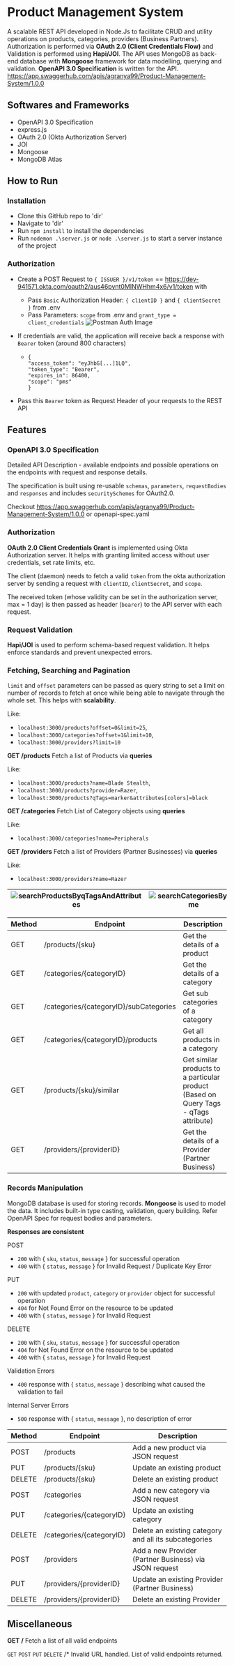 # Product Management System

A scalable REST API developed in Node.Js to facilitate CRUD and utility operations on products, categories, providers (Business Partners). Authorization is performed via **OAuth 2.0 (Client Credentials Flow)** and Validation is performed using **Hapi/JOI**. The API uses MongoDB as back-end database with **Mongoose** framework for data modelling, querying and validation. **OpenAPI 3.0 Specification** is written for the API. <https://app.swaggerhub.com/apis/agranya99/Product-Management-System/1.0.0>

## Softwares and Frameworks
- OpenAPI 3.0 Specification
- express.js
- OAuth 2.0 (Okta Authorization Server)
- JOI 
- Mongoose
- MongoDB Atlas

## How to Run

### Installation

- Clone this GitHub repo to 'dir'
- Navigate to 'dir'
- Run `npm install` to install the dependencies
- Run `nodemon .\server.js` or `node .\server.js` to start a server instance of the project

### Authorization

- Create a POST Request to `{ ISSUER }/v1/token` == <https://dev-941571.okta.com/oauth2/aus46pynt0MINWHhm4x6/v1/token>  with
  - Pass `Basic` Authorization Header: `{ clientID }` and `{ clientSecret }` from .env
  - Pass Parameters: `scope` from .env and `grant_type = client_credentials`
  ![Postman Auth Image](https://github.com/agranya99/Product-Management-System/blob/master/screenshots/getAccessToken.png "Postman Example")
  
- If credentials are valid, the application will receive back a response with `Bearer` token (around 800 characters)
  - ```
    {
    "access_token": "eyJhbG[...]1LQ",
    "token_type": "Bearer",
    "expires_in": 86400,
    "scope": "pms"
    }
    ```
    
- Pass this `Bearer` token as Request Header of your requests to the REST API
  

## Features

### OpenAPI 3.0 Specification
  Detailed API Description - available endpoints and possible operations on the endpoints with request and response details.

  The specification is built using re-usable `schemas`, `parameters`, `requestBodies` and `responses` and includes `securitySchemes` for OAuth2.0.

  Checkout <https://app.swaggerhub.com/apis/agranya99/Product-Management-System/1.0.0> or openapi-spec.yaml

### Authorization 
  **OAuth 2.0 Client Credentials Grant** is implemented using Okta Authorization server. It helps with granting limited access without user credentials, set rate limits, etc.

  The client (daemon) needs to fetch a valid `token` from the okta authorization server by sending a request with `clientID`, `clientSecret`, and `scope`.

  The received token (whose validity can be set in the authorization server, max = 1 day) is then passed as header (`bearer`) to the API server with each request.

### Request Validation
  **Hapi/JOI** is used to perform schema-based request validation. It helps enforce standards and prevent unexpected errors.

### Fetching, Searching and Pagination
`limit` and `offset` parameters can be passed as query string to set a limit on number of records to fetch at once while being able to navigate through the whole set. This helps with **scalability**. 

Like:
- `localhost:3000/products?offset=0&limit=25`,
- `localhost:3000/categories?offset=1&limit=10`,
- `localhost:3000/providers?limit=10`

**GET /products**
Fetch a list of Products via **queries**

Like:
- `localhost:3000/products?name=Blade Stealth`,
- `localhost:3000/products?provider=Razer`,
- `localhost:3000/products?qTags=marker&attributes[colors]=black`

**GET /categories**
Fetch List of Category objects using **queries**

Like:
- `localhost:3000/categories?name=Peripherals`

**GET /providers**
Fetch a list of Providers (Partner Businesses) via **queries**

Like:
- `localhost:3000/providers?name=Razer`

| ![searchProductsByqTagsAndAttributes](https://github.com/agranya99/Product-Management-System/blob/master/screenshots/searchProductsByqTagsAndAttributes.PNG "searchProductsByqTagsAndAttributes") | ![searchCategoriesByName](https://github.com/agranya99/Product-Management-System/blob/master/screenshots/searchCategoriesByName.PNG "searchCategoriesByName") |
|---------------------------------------------------------------------------------------------------------------------------------------------------------------------------------------------------|---------------------------------------------------------------------------------------------------------------------------------------------------------------|

| Method | Endpoint                               | Description                                                                           |
|--------|----------------------------------------|---------------------------------------------------------------------------------------|
| GET    | /products/{sku}                        | Get the details of a product                                                          |
| GET    | /categories/{categoryID}               | Get the details of a category                                                         |
| GET    | /categories/{categoryID}/subCategories | Get sub categories of a category                                                      |
| GET    | /categories/{categoryID}/products      | Get all products in a category                                                        |
| GET    | /products/{sku}/similar            | Get similar products to a particular product (Based on Query Tags -  qTags attribute) |
| GET    | /providers/{providerID}                | Get the details of a Provider (Partner Business)                                      |


### Records Manipulation
MongoDB database is used for storing records. **Mongoose** is used  to model the data. It includes built-in type casting, validation, query building. Refer OpenAPI Spec for request bodies and parameters.

**Responses are consistent**

POST
- `200` with { `sku`, `status`, `message` } for successful operation
- `400` with { `status`, `message` } for Invalid Request / Duplicate Key Error

PUT
- `200` with updated `product`, `category` or `provider` object for successful operation
- `404` for Not Found Error on the resource to be updated
- `400` with { `status`, `message` } for Invalid Request

DELETE
- `200` with { `sku`, `status`, `message` } for successful operation
- `404` for Not Found Error on the resource to be updated
- `400` with { `status`, `message` } for Invalid Request

Validation Errors
- `400` response with { `status`, `message` } describing what caused the validation to fail

Internal Server Errors
- `500` response with { `status`, `message` }, no description of error


| Method | Endpoint                               | Description                                                                           |
|--------|----------------------------------------|---------------------------------------------------------------------------------------|
| POST   | /products                              | Add a new product via JSON request                                                    |
| PUT    | /products/{sku}                        | Update an existing product                                                            |
| DELETE | /products/{sku}                        | Delete an existing product                                                            |
| POST   | /categories                            | Add a new category via JSON request                                                   |
| PUT    | /categories/{categoryID}               | Update an existing category                                                           |
| DELETE | /categories/{categoryID}               | Delete an existing category and all its subcategories                                 |
| POST   | /providers                             | Add a new Provider (Partner Business) via JSON request                                                   |
| PUT    | /providers/{providerID}                | Update an existing Provider (Partner Business)                                        |
| DELETE | /providers/{providerID}                | Delete an existing Provider                                                           |

## Miscellaneous

**GET /**
Fetch a list of all valid endpoints

`GET` `POST` `PUT` `DELETE` /* 
Invalid URL handled. List of valid endpoints returned.
